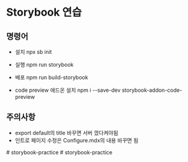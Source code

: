 # Storybook 연습

## 명령어
- 설치
npx sb init

- 실행
npm run storybook

- 배포
npm run build-storybook

- code preview 애드온 설치
npm i --save-dev storybook-addon-code-preview

## 주의사항
* export default의 title 바꾸면 서버 껐다켜야됨
* 인트로 페이지 수정은 Configure.mdx의 내용 바꾸면 됨

#   s t o r y b o o k - p r a c t i c e  
 #   s t o r y b o o k - p r a c t i c e  
 
